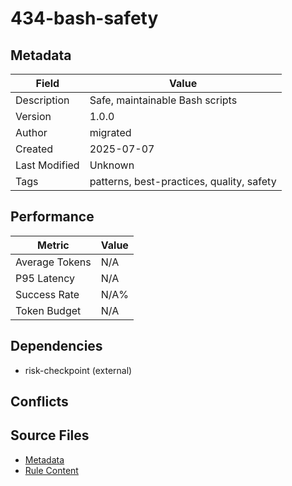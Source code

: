 # 434-bash-safety

## Metadata

| Field | Value |
|-------|-------|
| Description | Safe, maintainable Bash scripts |
| Version | 1.0.0 |
| Author | migrated |
| Created | 2025-07-07 |
| Last Modified | Unknown |
| Tags | patterns, best-practices, quality, safety |

## Performance

| Metric | Value |
|--------|-------|
| Average Tokens | N/A |
| P95 Latency | N/A |
| Success Rate | N/A% |
| Token Budget | N/A |

## Dependencies

- risk-checkpoint (external)

## Conflicts


## Source Files

- [Metadata](400-patterns/434-bash-safety.yaml)
- [Rule Content](400-patterns/434-bash-safety.mdc)